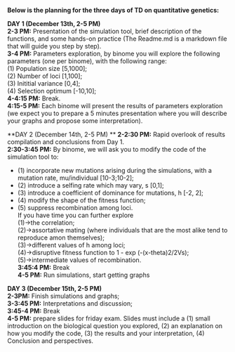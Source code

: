 **Below is the planning for the three days of TD on quantitative genetics:**    

**DAY 1 (December 13th, 2-5 PM)**  
**2-3 PM:** Presentation of the simulation tool, brief description of the functions, and some hands-on practice (The Readme.md is a markdown file that will guide you step by step).   
**3-4 PM:** Parameters exploration, by binome you will explore the following parameters (one per binome), with the following range:  
(1) Population size [5,1000];  
(2) Number of loci [1,100];  
(3) Inititial variance [0,4];  
(4) Selection optimum [-10,10];  
**4-4:15 PM:** Break.  
**4:15-5 PM:** Each binome will present the results of parameters exploration (we expect you to prepare a 5 minutes presentation where you will describe your graphs and propose some interpretation).   

**DAY 2 (December 14th, 2-5 PM)  **
**2-2:30 PM:** Rapid overlook of results compilation and conclusions from Day 1.  
**2:30-3:45 PM:** By binome, we will ask you to modify the code of the simulation tool to:  
- (1) incorporate new mutations arising during the simulations, with a mutation rate, mu/individual [10-3;10-2];  
- (2) introduce a selfing rate which may vary, s [0,1];  
- (3) introduce a coefficient of dominance for mutations, h [-2, 2];  
- (4) modify the shape of the fitness function;  
- (5) suppress recombination among loci.  
If you have time you can further explore   
(1)->the correlation;   
(2)->assortative mating (where individuals that are the most alike tend to reproduce amon themselves);  
(3)->different values of h among loci;  
(4)->disruptive fitness function to 1 - exp (-(x-theta)2/2Vs);  
(5)->intermediate values of recombination.  
**3:45:4 PM:** Break  
**4-5 PM:** Run simulations, start getting graphs  

**DAY 3 (December 15th, 2-5 PM)**  
**2-3PM:** Finish simulations and graphs;  
**3-3:45 PM:** Interpretations and discussion;  
**3:45-4 PM:** Break  
**4-5 PM:** prepare slides for friday exam. Slides must include a (1) small introduction on the biological question you explored, (2) an explanation on how you modify the code, (3) the results and your interpretation, (4) Conclusion and perspectives.  
